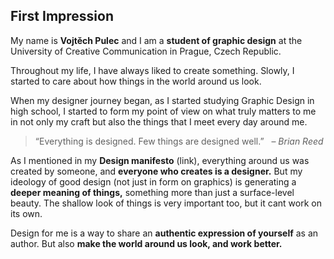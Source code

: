 ## First Impression

My name is **Vojtěch Pulec** and I am a **student of graphic design** at the University of Creative Communication in Prague, Czech Republic.

Throughout my life, I have always liked to create something. Slowly, I started to care about how things in the world around us look. 

When my designer journey began, as I started studying Graphic Design in high school, I started to form my point of view on what truly matters to me in not only my craft but also the things that I meet every day around me.

> “Everything is designed. Few things are designed well.” 
  – *Brian Reed*

As I mentioned in my **Design manifesto** (link), everything around us was created by someone, and **everyone who creates is a designer.** But my ideology of good design (not just in form on graphics) is generating a **deeper meaning of things,** something more than just a surface-level beauty. The shallow look of things is very important too, but it cant work on its own.

Design for me is a way to share an **authentic expression of yourself** as an author. But also **make the world around us look, and work better.** 
